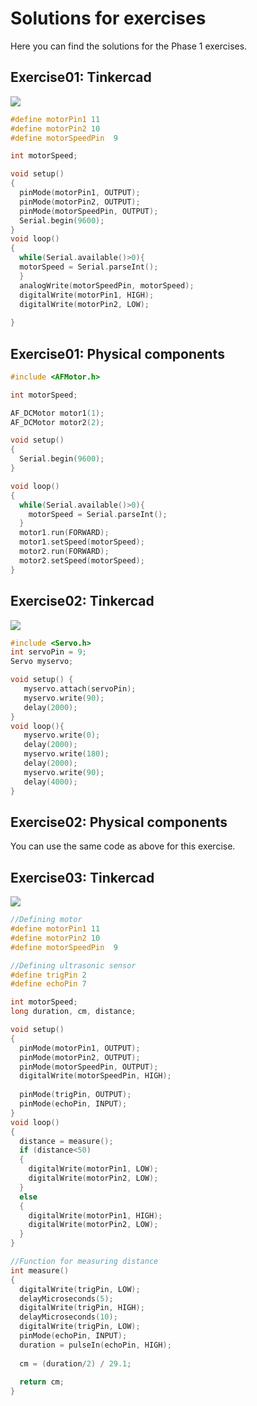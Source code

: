 # Solutions for exercises

Here you can find the solutions for the Phase 1 exercises.

## Exercise01: Tinkercad

<img src="https://user-images.githubusercontent.com/73468790/107125933-5935cf00-68b5-11eb-98ad-dbf22f2150c0.png">

```c
#define motorPin1 11
#define motorPin2 10
#define motorSpeedPin  9

int motorSpeed;

void setup()
{
  pinMode(motorPin1, OUTPUT);
  pinMode(motorPin2, OUTPUT);
  pinMode(motorSpeedPin, OUTPUT);
  Serial.begin(9600);
}
void loop()
{
  while(Serial.available()>0){
  motorSpeed = Serial.parseInt();
  }
  analogWrite(motorSpeedPin, motorSpeed);
  digitalWrite(motorPin1, HIGH);
  digitalWrite(motorPin2, LOW);
  
}
```

## Exercise01: Physical components

```c
#include <AFMotor.h>

int motorSpeed;

AF_DCMotor motor1(1);
AF_DCMotor motor2(2);

void setup()
{
  Serial.begin(9600);
}

void loop()
{
  while(Serial.available()>0){
    motorSpeed = Serial.parseInt();
  }
  motor1.run(FORWARD);
  motor1.setSpeed(motorSpeed);
  motor2.run(FORWARD);
  motor2.setSpeed(motorSpeed);
}
```


## Exercise02: Tinkercad

<img src = "https://user-images.githubusercontent.com/73468790/107126841-ea5b7480-68ba-11eb-9646-f14d488e6639.png">
  
```c
#include <Servo.h> 
int servoPin = 9; 
Servo myservo;

void setup() { 
   myservo.attach(servoPin); 
   myservo.write(90);
   delay(2000);
}
void loop(){ 
   myservo.write(0); 
   delay(2000);
   myservo.write(180); 
   delay(2000);
   myservo.write(90); 
   delay(4000);
}
```

## Exercise02: Physical components

You can use the same code as above for this exercise.

## Exercise03: Tinkercad

<img src = "https://user-images.githubusercontent.com/73468790/107126897-33132d80-68bb-11eb-9948-b4d32ce1c42c.png">

```c
//Defining motor
#define motorPin1 11
#define motorPin2 10
#define motorSpeedPin  9

//Defining ultrasonic sensor
#define trigPin 2
#define echoPin 7

int motorSpeed;
long duration, cm, distance;

void setup()
{
  pinMode(motorPin1, OUTPUT);
  pinMode(motorPin2, OUTPUT);
  pinMode(motorSpeedPin, OUTPUT);
  digitalWrite(motorSpeedPin, HIGH);
  
  pinMode(trigPin, OUTPUT);
  pinMode(echoPin, INPUT);
}
void loop()
{
  distance = measure();
  if (distance<50)
  {
    digitalWrite(motorPin1, LOW);
  	digitalWrite(motorPin2, LOW);
  }
  else
  {
    digitalWrite(motorPin1, HIGH);
    digitalWrite(motorPin2, LOW);
  }
}

//Function for measuring distance
int measure()
{
  digitalWrite(trigPin, LOW);
  delayMicroseconds(5);
  digitalWrite(trigPin, HIGH);
  delayMicroseconds(10);
  digitalWrite(trigPin, LOW);
  pinMode(echoPin, INPUT);
  duration = pulseIn(echoPin, HIGH);
  
  cm = (duration/2) / 29.1;
  
  return cm; 
}
```

